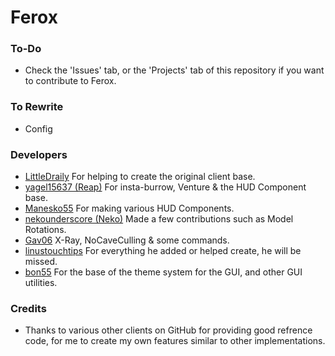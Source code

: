# Ferox

### To-Do
- Check the 'Issues' tab, or the 'Projects' tab of this repository if you want to contribute to Ferox.

### To Rewrite
- Config

### Developers
- [LittleDraily](https://github.com/LittleDraily) For helping to create the original client base.
- [yagel15637 (Reap)](https://github.com/yagel15637) For insta-burrow, Venture & the HUD Component base.
- [Manesko55](https://github.com/Manesko55) For making various HUD Components.
- [nekounderscore (Neko)](https://github.com/nekounderscore) Made a few contributions such as Model Rotations.
- [Gav06](https://github.com/Gav06) X-Ray, NoCaveCulling & some commands.
- [linustouchtips](https://github.com/linustouchtips) For everything he added or helped create, he will be missed.
- [bon55](https://github.com/bon55) For the base of the theme system for the GUI, and other GUI utilities.

### Credits
- Thanks to various other clients on GitHub for providing good refrence code, for me to create my own features similar to other implementations.
